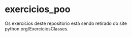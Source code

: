 # exercicios_poo
Os exercícios deste repositorio está sendo retirado do site python.org/ExerciciosClasses.
